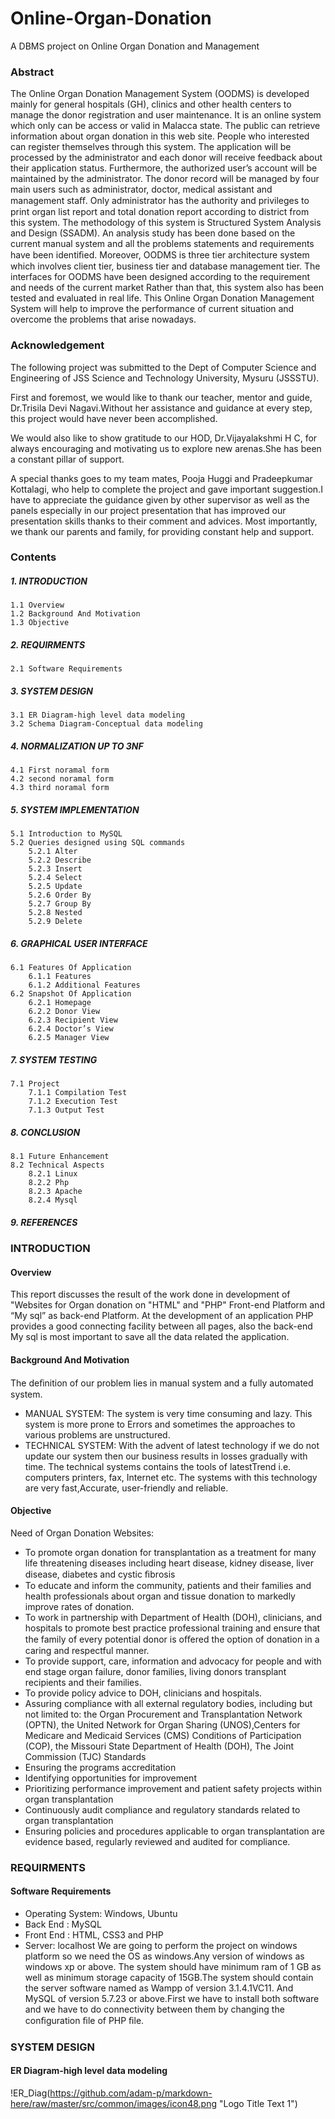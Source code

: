# Online-Organ-Donation
A DBMS project on Online Organ Donation and Management

### Abstract

The Online Organ Donation Management System (OODMS) is developed mainly for general hospitals (GH), clinics and other health centers to manage the donor registration and user maintenance. It is an online system which only can be access or valid in Malacca state. The public can retrieve information about organ donation in this web site. People who interested can register themselves through this system. The application will be processed by the administrator and each donor will receive feedback about their application status. Furthermore, the authorized user’s account will be maintained by the administrator. The donor record will be managed by four main users such as administrator, doctor, medical assistant and management staﬀ. Only administrator has the authority and privileges to print organ list report and total donation report according to district from this system. The methodology of this system is Structured System Analysis and Design (SSADM). An analysis study has been done based on the current manual system and all the problems statements and requirements have been identiﬁed. Moreover, OODMS is three tier architecture system which involves client tier, business tier and database management tier. The interfaces for OODMS have been designed according to the requirement and needs of the current market Rather than that, this system also has been tested and evaluated in real life. This Online Organ Donation Management System will help to improve the performance of current situation and overcome the problems that arise nowadays.

### Acknowledgement

The following project was submitted to the Dept of Computer Science and Engineering of JSS Science and Technology University, Mysuru (JSSSTU).

First and foremost, we would like to thank our teacher, mentor and guide, Dr.Trisila Devi Nagavi.Without her assistance and guidance at every step, this project would have never been accomplished.

We would also like to show gratitude to our HOD, Dr.Vijayalakshmi H C, for always encouraging and motivating us to explore new arenas.She has been a constant pillar of support.

A special thanks goes to my team mates, Pooja Huggi and Pradeepkumar Kottalagi, who help to complete the project and gave important suggestion.I have to appreciate the guidance given by other supervisor as well as the panels especially in our project presentation that has improved our presentation skills thanks to their comment and advices.
Most importantly, we thank our parents and family, for providing constant help and support.



### Contents

##### 1. INTRODUCTION
    1.1 Overview 
    1.2 Background And Motivation
    1.3 Objective

##### 2. REQUIRMENTS
    2.1 Software Requirements
   
##### 3. SYSTEM DESIGN
    3.1 ER Diagram-high level data modeling
    3.2 Schema Diagram-Conceptual data modeling
   
##### 4. NORMALIZATION UP TO 3NF
    4.1 First noramal form
    4.2 second noramal form
    4.3 third noramal form
   
##### 5. SYSTEM IMPLEMENTATION
    5.1 Introduction to MySQL
    5.2 Queries designed using SQL commands
        5.2.1 Alter
        5.2.2 Describe
        5.2.3 Insert
        5.2.4 Select
        5.2.5 Update
        5.2.6 Order By
        5.2.7 Group By
        5.2.8 Nested
        5.2.9 Delete

##### 6. GRAPHICAL USER INTERFACE
    6.1 Features Of Application
        6.1.1 Features
        6.1.2 Additional Features
    6.2 Snapshot Of Application
        6.2.1 Homepage
        6.2.2 Donor View
        6.2.3 Recipient View
        6.2.4 Doctor’s View
        6.2.5 Manager View
        
##### 7. SYSTEM TESTING
    7.1 Project 
        7.1.1 Compilation Test
        7.1.2 Execution Test
        7.1.3 Output Test
##### 8. CONCLUSION
    8.1 Future Enhancement
    8.2 Technical Aspects
        8.2.1 Linux
        8.2.2 Php
        8.2.3 Apache
        8.2.4 Mysql
        
##### 9. REFERENCES

### INTRODUCTION
#### Overview
This report discusses the result of the work done in development of "Websites for Organ donation on "HTML" and "PHP" Front-end Platform and “My sql” as back-end Platform. At the development of an application PHP provides a good connecting facility between all pages, also the back-end My sql is most important to save all the data related the application.

#### Background And Motivation
The deﬁnition of our problem lies in manual system and a fully automated system.
  * MANUAL SYSTEM: The system is very time consuming and lazy. This system is more prone to Errors and sometimes the approaches to various problems are unstructured.
  * TECHNICAL SYSTEM: With the advent of latest technology if we do not update our system then our business results in losses gradually with time. The technical systems contains the tools of latestTrend i.e. computers printers, fax, Internet etc. The systems with this technology are very fast,Accurate, user-friendly and reliable.

#### Objective
Need of Organ Donation Websites:
  * To promote organ donation for transplantation as a treatment for many life threatening diseases including heart disease, kidney disease, liver disease, diabetes and cystic ﬁbrosis
  * To educate and inform the community, patients and their families and health professionals about organ and tissue donation to markedly improve rates of donation.
  * To work in partnership with Department of Health (DOH), clinicians, and hospitals to promote best practice professional training and ensure that the family of every potential donor is oﬀered the option of donation in a caring and respectful manner.
  * To provide support, care, information and advocacy for people and with end stage organ failure, donor families, living donors transplant recipients and their families.
  * To provide policy advice to DOH, clinicians and hospitals.
  * Assuring compliance with all external regulatory bodies, including but not limited to: the Organ Procurement and Transplantation Network (OPTN), the United Network for Organ Sharing (UNOS),Centers for Medicare and Medicaid Services (CMS) Conditions of Participation (COP), the Missouri State Department of Health (DOH), The Joint Commission (TJC) Standards
  * Ensuring the programs accreditation
  * Identifying opportunities for improvement
  * Prioritizing performance improvement and patient safety projects within organ transplantation
  * Continuously audit compliance and regulatory standards related to organ transplantation
  * Ensuring policies and procedures applicable to organ transplantation are evidence based, regularly reviewed and audited for compliance.
    
### REQUIRMENTS
#### Software Requirements
  * Operating System: Windows, Ubuntu
  * Back End : MySQL
  * Front End : HTML, CSS3 and PHP
  * Server: localhost We are going to perform the project on windows platform so we need the OS as windows.Any version of windows as windows xp or above. The system should have minimum ram of 1 GB as well as minimum storage capacity of 15GB.The system should contain the server software named as Wampp of version 3.1.4.1VC11. And MySQL of version 5.7.23 or above.First we have to install both software and we have to do connectivity between them by changing the conﬁguration ﬁle of PHP ﬁle.

### SYSTEM DESIGN
#### ER Diagram-high level data modeling

!ER_Diag(https://github.com/adam-p/markdown-here/raw/master/src/common/images/icon48.png "Logo Title Text 1")

   
   
   
   
   
   
   
   
   
   
   
   
   
   
   
   
   
   
   
